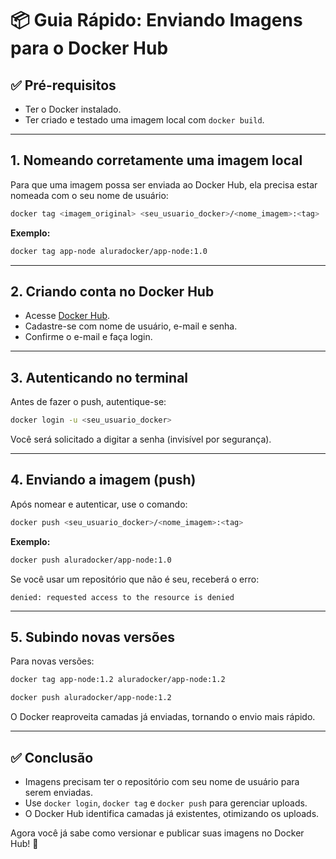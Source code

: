 # 📦 Guia Rápido: Enviando Imagens para o Docker Hub

## ✅ Pré-requisitos
- Ter o Docker instalado.
- Ter criado e testado uma imagem local com `docker build`.

---

## 1. Nomeando corretamente uma imagem local
Para que uma imagem possa ser enviada ao Docker Hub, ela precisa estar nomeada com o seu nome de usuário:

```bash
docker tag <imagem_original> <seu_usuario_docker>/<nome_imagem>:<tag>
```

**Exemplo:**
```bash
docker tag app-node aluradocker/app-node:1.0
```

---

## 2. Criando conta no Docker Hub
- Acesse [Docker Hub](https://hub.docker.com).
- Cadastre-se com nome de usuário, e-mail e senha.
- Confirme o e-mail e faça login.

---

## 3. Autenticando no terminal
Antes de fazer o push, autentique-se:

```bash
docker login -u <seu_usuario_docker>
```

Você será solicitado a digitar a senha (invisível por segurança).

---

## 4. Enviando a imagem (push)
Após nomear e autenticar, use o comando:

```bash
docker push <seu_usuario_docker>/<nome_imagem>:<tag>
```

**Exemplo:**
```bash
docker push aluradocker/app-node:1.0
```

Se você usar um repositório que não é seu, receberá o erro:
```
denied: requested access to the resource is denied
```

---

## 5. Subindo novas versões
Para novas versões:
```bash
docker tag app-node:1.2 aluradocker/app-node:1.2

docker push aluradocker/app-node:1.2
```

O Docker reaproveita camadas já enviadas, tornando o envio mais rápido.

---

## ✅ Conclusão
- Imagens precisam ter o repositório com seu nome de usuário para serem enviadas.
- Use `docker login`, `docker tag` e `docker push` para gerenciar uploads.
- O Docker Hub identifica camadas já existentes, otimizando os uploads.

Agora você já sabe como versionar e publicar suas imagens no Docker Hub! 🚀
